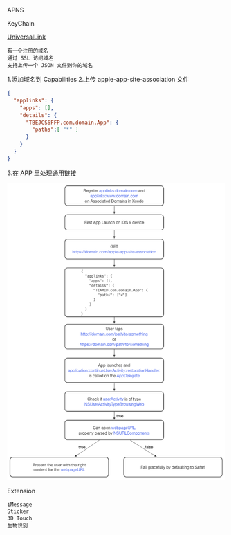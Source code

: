 APNS

KeyChain

[UniversalLink](https://www.cnblogs.com/fshmjl/p/5859781.html)

    有一个注册的域名
    通过 SSL 访问域名
    支持上传一个 JSON 文件到你的域名

1.添加域名到 Capabilities
2.上传 apple-app-site-association 文件

  ```json
  {
    "applinks": {
      "apps": [],
      "details": {
        "TBEJCS6FFP.com.domain.App": {
          "paths":[ "*" ]
        }
      }
    }
  }
  ```

3.在 APP 里处理通用链接

![通用链接流程](resources/universal_link.png)

Extension

    iMessage
    Sticker
    3D Touch
    生物识别
